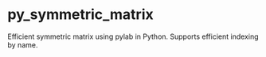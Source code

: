 py_symmetric_matrix
===================

Efficient symmetric matrix using pylab in Python.
Supports efficient indexing by name.
